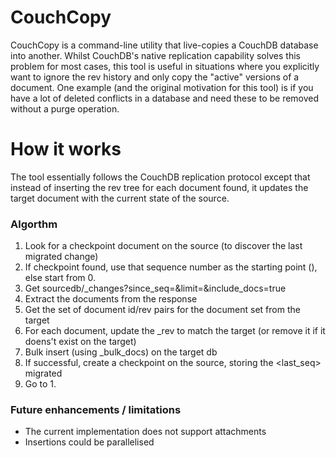 # CouchCopy

CouchCopy is a command-line utility that live-copies a CouchDB database into another. Whilst CouchDB's native replication capability solves this problem for most cases, this tool is useful in situations where you explicitly want to ignore the rev history and only copy the "active" versions of a document. One example (and the original motivation for this tool) is if you have a lot of deleted conflicts in a database and need these to be removed without a purge operation.

# How it works

The tool essentially follows the CouchDB replication protocol except that instead of inserting the rev tree for each document found, it updates the target document with the current state of the source.

### Algorthm

1. Look for a checkpoint document on the source (to discover the last migrated change)
2. If checkpoint found, use that sequence number as the starting point (<seq>), else start from 0.
3. Get sourcedb/_changes?since_seq=<seq>&limit=<batch size>&include_docs=true
4. Extract the documents from the response
5. Get the set of document id/rev pairs for the document set from the target
6. For each document, update the _rev to match the target (or remove it if it doens't exist on the target)
7. Bulk insert (using _bulk_docs) on the target db
8. If successful, create a checkpoint on the source, storing the <last_seq> migrated
9. Go to 1.

### Future enhancements / limitations

* The current implementation does not support attachments
* Insertions could be parallelised
